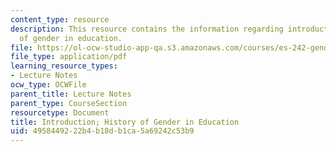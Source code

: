 ```yaml
---
content_type: resource
description: This resource contains the information regarding introduction; history
  of gender in education.
file: https://ol-ocw-studio-app-qa.s3.amazonaws.com/courses/es-242-gender-issues-in-academics-and-academia-spring-2004/4958449222b4b18db1ca5a69242c53b9_MITES_242S04_ses1.pdf
file_type: application/pdf
learning_resource_types:
- Lecture Notes
ocw_type: OCWFile
parent_title: Lecture Notes
parent_type: CourseSection
resourcetype: Document
title: Introduction; History of Gender in Education
uid: 49584492-22b4-b18d-b1ca-5a69242c53b9
---
```

